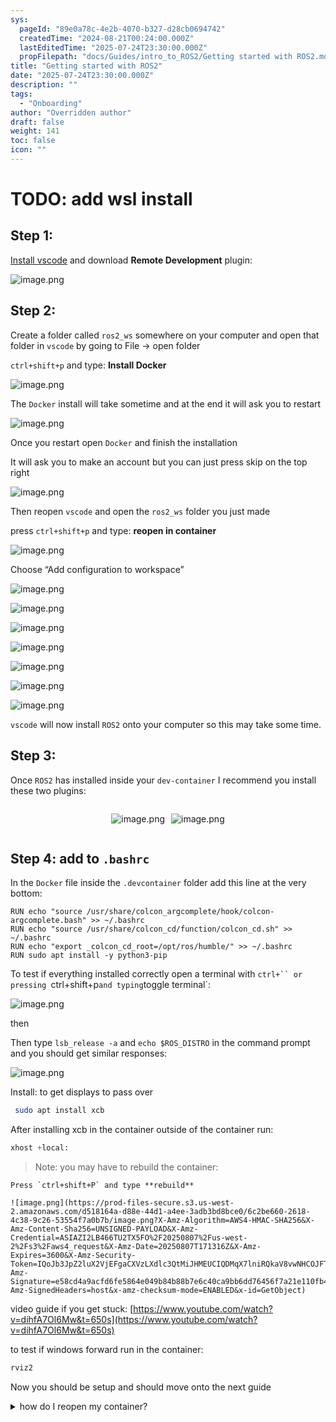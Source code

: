 ```yaml
---
sys:
  pageId: "89e0a78c-4e2b-4070-b327-d28cb0694742"
  createdTime: "2024-08-21T00:24:00.000Z"
  lastEditedTime: "2025-07-24T23:30:00.000Z"
  propFilepath: "docs/Guides/intro_to_ROS2/Getting started with ROS2.md"
title: "Getting started with ROS2"
date: "2025-07-24T23:30:00.000Z"
description: ""
tags:
  - "Onboarding"
author: "Overridden author"
draft: false
weight: 141
toc: false
icon: ""
---
```


# TODO: add wsl install

## Step 1:

[Install vscode](https://code.visualstudio.com/download) and download **Remote Development** plugin:

![image.png](https://prod-files-secure.s3.us-west-2.amazonaws.com/d518164a-d88e-44d1-a4ee-3adb3bd8bce0/efb52993-1881-4a40-b95e-6f020334f022/image.png?X-Amz-Algorithm=AWS4-HMAC-SHA256&X-Amz-Content-Sha256=UNSIGNED-PAYLOAD&X-Amz-Credential=ASIAZI2LB466UKAMP2O7%2F20250807%2Fus-west-2%2Fs3%2Faws4_request&X-Amz-Date=20250807T171309Z&X-Amz-Expires=3600&X-Amz-Security-Token=IQoJb3JpZ2luX2VjEFgaCXVzLXdlc3QtMiJHMEUCIA6xlH2nlao%2Bo2A5UVk55djl4VBeRSSBvkRrqVuww8hqAiEAvvMLDE1JaUIndFA994CCjRU%2FReotcRy5TVMXuWQPcxsqiAQIkf%2F%2F%2F%2F%2F%2F%2F%2F%2F%2FARAAGgw2Mzc0MjMxODM4MDUiDD%2FjVHzz5jCheJLEUSrcA5wP9yRAuz2S%2FAju7Hv1zKzo4ihZDORb3g3Yd6n2XaoRCjSnF2NwZQTi%2BqwkMho1zbbGY9PJ2aeRHF5%2Bm9C7HQjYcOWy%2Bg%2BlDWmonYld8PFdCUCmsiEnxoC%2F3tdvRr2ti6c9nmKQWqseqAnDBdVLHNQPV4d%2FlW8XB7rZRqDJHAXhvDBPAE4goX962DiPtfwmGASp4yXzGwZmVCZV33%2BoDM6fyi6uF3wEX6uIJFojOM6ptOeo5rdgmenLaI0SzOR%2FhO4%2FJWro8BXKEQylV8lWIvbauBUugFJ1nJNMA6QiFRRkL%2FhnqEikyjIZt6T87Mwwe5iyzmRDtN924d0BoOtaaUupxyuF701Lhdq0ppaIWxaC0UcYbAsNUnkzC3dNPsA8R0yuZtGVytVUwJ7IUj9l3WwVZek2xYQBgQL4FcVJyxwuxfE7fH4Hdo037maxUweXoIKaoJOstzWiKSYVH1oHkE%2FKSNGe847Csw7GxkgLYnZh0kpygvu%2BBcr7S27xGGcsIgN8Jl5fInbwHXZdDh9mQSjw8zxmssSYyV3NbSkTFgR7mqK35z4rKomR60rZ5Wjqe%2BJu8yul%2Fdllm9tGYqSVO8Z7twjX%2Bge2k98PvilDt6tIKZHz%2BbinqGQ33CwdMLui08QGOqUBPnyZETfyIepfC473V9454x66XpXQFYegow%2BTEZjVI%2B8Mu%2FZdqnekVMxIG12vgrdPgUe%2BAiZgiZSYjpiwCWcFoL0a7zAVJBB3O5KuV34SX7%2BKaHlAT%2BxTOu3e0VKoJSfYI5ancE9gPVSvVFtDRJ%2BoZUaKOhdKWf9ffDrN1dwp0qwbnfx4kS6o%2FWRCpgZszuRQU06ThmuudWMXpNnKftN2Eybjndu4&X-Amz-Signature=99d9f9c756bda7e7fa71a4b1a4a42837ea07aae2afa58298ce197d964e34ae13&X-Amz-SignedHeaders=host&x-amz-checksum-mode=ENABLED&x-id=GetObject)

## Step 2:

Create a folder called `ros2_ws` somewhere on your computer and open that folder in `vscode` by going to File → open folder 

`ctrl+shift+p` and type: **Install Docker**

![image.png](https://prod-files-secure.s3.us-west-2.amazonaws.com/d518164a-d88e-44d1-a4ee-3adb3bd8bce0/2269dc0e-1cd5-47ff-bceb-c04ad9b2eab0/image.png?X-Amz-Algorithm=AWS4-HMAC-SHA256&X-Amz-Content-Sha256=UNSIGNED-PAYLOAD&X-Amz-Credential=ASIAZI2LB466UKAMP2O7%2F20250807%2Fus-west-2%2Fs3%2Faws4_request&X-Amz-Date=20250807T171309Z&X-Amz-Expires=3600&X-Amz-Security-Token=IQoJb3JpZ2luX2VjEFgaCXVzLXdlc3QtMiJHMEUCIA6xlH2nlao%2Bo2A5UVk55djl4VBeRSSBvkRrqVuww8hqAiEAvvMLDE1JaUIndFA994CCjRU%2FReotcRy5TVMXuWQPcxsqiAQIkf%2F%2F%2F%2F%2F%2F%2F%2F%2F%2FARAAGgw2Mzc0MjMxODM4MDUiDD%2FjVHzz5jCheJLEUSrcA5wP9yRAuz2S%2FAju7Hv1zKzo4ihZDORb3g3Yd6n2XaoRCjSnF2NwZQTi%2BqwkMho1zbbGY9PJ2aeRHF5%2Bm9C7HQjYcOWy%2Bg%2BlDWmonYld8PFdCUCmsiEnxoC%2F3tdvRr2ti6c9nmKQWqseqAnDBdVLHNQPV4d%2FlW8XB7rZRqDJHAXhvDBPAE4goX962DiPtfwmGASp4yXzGwZmVCZV33%2BoDM6fyi6uF3wEX6uIJFojOM6ptOeo5rdgmenLaI0SzOR%2FhO4%2FJWro8BXKEQylV8lWIvbauBUugFJ1nJNMA6QiFRRkL%2FhnqEikyjIZt6T87Mwwe5iyzmRDtN924d0BoOtaaUupxyuF701Lhdq0ppaIWxaC0UcYbAsNUnkzC3dNPsA8R0yuZtGVytVUwJ7IUj9l3WwVZek2xYQBgQL4FcVJyxwuxfE7fH4Hdo037maxUweXoIKaoJOstzWiKSYVH1oHkE%2FKSNGe847Csw7GxkgLYnZh0kpygvu%2BBcr7S27xGGcsIgN8Jl5fInbwHXZdDh9mQSjw8zxmssSYyV3NbSkTFgR7mqK35z4rKomR60rZ5Wjqe%2BJu8yul%2Fdllm9tGYqSVO8Z7twjX%2Bge2k98PvilDt6tIKZHz%2BbinqGQ33CwdMLui08QGOqUBPnyZETfyIepfC473V9454x66XpXQFYegow%2BTEZjVI%2B8Mu%2FZdqnekVMxIG12vgrdPgUe%2BAiZgiZSYjpiwCWcFoL0a7zAVJBB3O5KuV34SX7%2BKaHlAT%2BxTOu3e0VKoJSfYI5ancE9gPVSvVFtDRJ%2BoZUaKOhdKWf9ffDrN1dwp0qwbnfx4kS6o%2FWRCpgZszuRQU06ThmuudWMXpNnKftN2Eybjndu4&X-Amz-Signature=f5f16ed5c41da3a9d9c8a2bfcf27ebb58dd48800f0dc348f7946cfb11d40fe2a&X-Amz-SignedHeaders=host&x-amz-checksum-mode=ENABLED&x-id=GetObject)

The `Docker` install will take sometime and at the end it will ask you to restart

![image.png](https://prod-files-secure.s3.us-west-2.amazonaws.com/d518164a-d88e-44d1-a4ee-3adb3bd8bce0/ed233f78-be33-4b1f-b89c-9c346c0e961e/image.png?X-Amz-Algorithm=AWS4-HMAC-SHA256&X-Amz-Content-Sha256=UNSIGNED-PAYLOAD&X-Amz-Credential=ASIAZI2LB466UKAMP2O7%2F20250807%2Fus-west-2%2Fs3%2Faws4_request&X-Amz-Date=20250807T171309Z&X-Amz-Expires=3600&X-Amz-Security-Token=IQoJb3JpZ2luX2VjEFgaCXVzLXdlc3QtMiJHMEUCIA6xlH2nlao%2Bo2A5UVk55djl4VBeRSSBvkRrqVuww8hqAiEAvvMLDE1JaUIndFA994CCjRU%2FReotcRy5TVMXuWQPcxsqiAQIkf%2F%2F%2F%2F%2F%2F%2F%2F%2F%2FARAAGgw2Mzc0MjMxODM4MDUiDD%2FjVHzz5jCheJLEUSrcA5wP9yRAuz2S%2FAju7Hv1zKzo4ihZDORb3g3Yd6n2XaoRCjSnF2NwZQTi%2BqwkMho1zbbGY9PJ2aeRHF5%2Bm9C7HQjYcOWy%2Bg%2BlDWmonYld8PFdCUCmsiEnxoC%2F3tdvRr2ti6c9nmKQWqseqAnDBdVLHNQPV4d%2FlW8XB7rZRqDJHAXhvDBPAE4goX962DiPtfwmGASp4yXzGwZmVCZV33%2BoDM6fyi6uF3wEX6uIJFojOM6ptOeo5rdgmenLaI0SzOR%2FhO4%2FJWro8BXKEQylV8lWIvbauBUugFJ1nJNMA6QiFRRkL%2FhnqEikyjIZt6T87Mwwe5iyzmRDtN924d0BoOtaaUupxyuF701Lhdq0ppaIWxaC0UcYbAsNUnkzC3dNPsA8R0yuZtGVytVUwJ7IUj9l3WwVZek2xYQBgQL4FcVJyxwuxfE7fH4Hdo037maxUweXoIKaoJOstzWiKSYVH1oHkE%2FKSNGe847Csw7GxkgLYnZh0kpygvu%2BBcr7S27xGGcsIgN8Jl5fInbwHXZdDh9mQSjw8zxmssSYyV3NbSkTFgR7mqK35z4rKomR60rZ5Wjqe%2BJu8yul%2Fdllm9tGYqSVO8Z7twjX%2Bge2k98PvilDt6tIKZHz%2BbinqGQ33CwdMLui08QGOqUBPnyZETfyIepfC473V9454x66XpXQFYegow%2BTEZjVI%2B8Mu%2FZdqnekVMxIG12vgrdPgUe%2BAiZgiZSYjpiwCWcFoL0a7zAVJBB3O5KuV34SX7%2BKaHlAT%2BxTOu3e0VKoJSfYI5ancE9gPVSvVFtDRJ%2BoZUaKOhdKWf9ffDrN1dwp0qwbnfx4kS6o%2FWRCpgZszuRQU06ThmuudWMXpNnKftN2Eybjndu4&X-Amz-Signature=40ceba087ef99b57972fe2d2a67a5730b245c75b74f3c53015852a9fb526347b&X-Amz-SignedHeaders=host&x-amz-checksum-mode=ENABLED&x-id=GetObject)

Once you restart open `Docker` and finish the installation

It will ask you to make an account but you can just press skip on the top right

![image.png](https://prod-files-secure.s3.us-west-2.amazonaws.com/d518164a-d88e-44d1-a4ee-3adb3bd8bce0/21010ad9-1659-4fd9-9f59-9932a09b2a3d/image.png?X-Amz-Algorithm=AWS4-HMAC-SHA256&X-Amz-Content-Sha256=UNSIGNED-PAYLOAD&X-Amz-Credential=ASIAZI2LB466UKAMP2O7%2F20250807%2Fus-west-2%2Fs3%2Faws4_request&X-Amz-Date=20250807T171309Z&X-Amz-Expires=3600&X-Amz-Security-Token=IQoJb3JpZ2luX2VjEFgaCXVzLXdlc3QtMiJHMEUCIA6xlH2nlao%2Bo2A5UVk55djl4VBeRSSBvkRrqVuww8hqAiEAvvMLDE1JaUIndFA994CCjRU%2FReotcRy5TVMXuWQPcxsqiAQIkf%2F%2F%2F%2F%2F%2F%2F%2F%2F%2FARAAGgw2Mzc0MjMxODM4MDUiDD%2FjVHzz5jCheJLEUSrcA5wP9yRAuz2S%2FAju7Hv1zKzo4ihZDORb3g3Yd6n2XaoRCjSnF2NwZQTi%2BqwkMho1zbbGY9PJ2aeRHF5%2Bm9C7HQjYcOWy%2Bg%2BlDWmonYld8PFdCUCmsiEnxoC%2F3tdvRr2ti6c9nmKQWqseqAnDBdVLHNQPV4d%2FlW8XB7rZRqDJHAXhvDBPAE4goX962DiPtfwmGASp4yXzGwZmVCZV33%2BoDM6fyi6uF3wEX6uIJFojOM6ptOeo5rdgmenLaI0SzOR%2FhO4%2FJWro8BXKEQylV8lWIvbauBUugFJ1nJNMA6QiFRRkL%2FhnqEikyjIZt6T87Mwwe5iyzmRDtN924d0BoOtaaUupxyuF701Lhdq0ppaIWxaC0UcYbAsNUnkzC3dNPsA8R0yuZtGVytVUwJ7IUj9l3WwVZek2xYQBgQL4FcVJyxwuxfE7fH4Hdo037maxUweXoIKaoJOstzWiKSYVH1oHkE%2FKSNGe847Csw7GxkgLYnZh0kpygvu%2BBcr7S27xGGcsIgN8Jl5fInbwHXZdDh9mQSjw8zxmssSYyV3NbSkTFgR7mqK35z4rKomR60rZ5Wjqe%2BJu8yul%2Fdllm9tGYqSVO8Z7twjX%2Bge2k98PvilDt6tIKZHz%2BbinqGQ33CwdMLui08QGOqUBPnyZETfyIepfC473V9454x66XpXQFYegow%2BTEZjVI%2B8Mu%2FZdqnekVMxIG12vgrdPgUe%2BAiZgiZSYjpiwCWcFoL0a7zAVJBB3O5KuV34SX7%2BKaHlAT%2BxTOu3e0VKoJSfYI5ancE9gPVSvVFtDRJ%2BoZUaKOhdKWf9ffDrN1dwp0qwbnfx4kS6o%2FWRCpgZszuRQU06ThmuudWMXpNnKftN2Eybjndu4&X-Amz-Signature=ed0a201ebf58ee9de0a3f19b2bb59aeeb05da5b8d05bac759f0e2ad43389cc48&X-Amz-SignedHeaders=host&x-amz-checksum-mode=ENABLED&x-id=GetObject)

Then reopen `vscode` and open the `ros2_ws` folder you just made

press `ctrl+shift+p` and type: **reopen in container**

![image.png](https://prod-files-secure.s3.us-west-2.amazonaws.com/d518164a-d88e-44d1-a4ee-3adb3bd8bce0/4e93b8c2-41ad-488c-8095-c74205196118/image.png?X-Amz-Algorithm=AWS4-HMAC-SHA256&X-Amz-Content-Sha256=UNSIGNED-PAYLOAD&X-Amz-Credential=ASIAZI2LB466UKAMP2O7%2F20250807%2Fus-west-2%2Fs3%2Faws4_request&X-Amz-Date=20250807T171309Z&X-Amz-Expires=3600&X-Amz-Security-Token=IQoJb3JpZ2luX2VjEFgaCXVzLXdlc3QtMiJHMEUCIA6xlH2nlao%2Bo2A5UVk55djl4VBeRSSBvkRrqVuww8hqAiEAvvMLDE1JaUIndFA994CCjRU%2FReotcRy5TVMXuWQPcxsqiAQIkf%2F%2F%2F%2F%2F%2F%2F%2F%2F%2FARAAGgw2Mzc0MjMxODM4MDUiDD%2FjVHzz5jCheJLEUSrcA5wP9yRAuz2S%2FAju7Hv1zKzo4ihZDORb3g3Yd6n2XaoRCjSnF2NwZQTi%2BqwkMho1zbbGY9PJ2aeRHF5%2Bm9C7HQjYcOWy%2Bg%2BlDWmonYld8PFdCUCmsiEnxoC%2F3tdvRr2ti6c9nmKQWqseqAnDBdVLHNQPV4d%2FlW8XB7rZRqDJHAXhvDBPAE4goX962DiPtfwmGASp4yXzGwZmVCZV33%2BoDM6fyi6uF3wEX6uIJFojOM6ptOeo5rdgmenLaI0SzOR%2FhO4%2FJWro8BXKEQylV8lWIvbauBUugFJ1nJNMA6QiFRRkL%2FhnqEikyjIZt6T87Mwwe5iyzmRDtN924d0BoOtaaUupxyuF701Lhdq0ppaIWxaC0UcYbAsNUnkzC3dNPsA8R0yuZtGVytVUwJ7IUj9l3WwVZek2xYQBgQL4FcVJyxwuxfE7fH4Hdo037maxUweXoIKaoJOstzWiKSYVH1oHkE%2FKSNGe847Csw7GxkgLYnZh0kpygvu%2BBcr7S27xGGcsIgN8Jl5fInbwHXZdDh9mQSjw8zxmssSYyV3NbSkTFgR7mqK35z4rKomR60rZ5Wjqe%2BJu8yul%2Fdllm9tGYqSVO8Z7twjX%2Bge2k98PvilDt6tIKZHz%2BbinqGQ33CwdMLui08QGOqUBPnyZETfyIepfC473V9454x66XpXQFYegow%2BTEZjVI%2B8Mu%2FZdqnekVMxIG12vgrdPgUe%2BAiZgiZSYjpiwCWcFoL0a7zAVJBB3O5KuV34SX7%2BKaHlAT%2BxTOu3e0VKoJSfYI5ancE9gPVSvVFtDRJ%2BoZUaKOhdKWf9ffDrN1dwp0qwbnfx4kS6o%2FWRCpgZszuRQU06ThmuudWMXpNnKftN2Eybjndu4&X-Amz-Signature=b7bb43e47b6f10cd9114a0832529500e90809ca79a1b43dda4694f8058fe983d&X-Amz-SignedHeaders=host&x-amz-checksum-mode=ENABLED&x-id=GetObject)

Choose “Add configuration to workspace”

![image.png](https://prod-files-secure.s3.us-west-2.amazonaws.com/d518164a-d88e-44d1-a4ee-3adb3bd8bce0/9560b282-5060-4989-ba37-97e7b2c22476/image.png?X-Amz-Algorithm=AWS4-HMAC-SHA256&X-Amz-Content-Sha256=UNSIGNED-PAYLOAD&X-Amz-Credential=ASIAZI2LB466UKAMP2O7%2F20250807%2Fus-west-2%2Fs3%2Faws4_request&X-Amz-Date=20250807T171309Z&X-Amz-Expires=3600&X-Amz-Security-Token=IQoJb3JpZ2luX2VjEFgaCXVzLXdlc3QtMiJHMEUCIA6xlH2nlao%2Bo2A5UVk55djl4VBeRSSBvkRrqVuww8hqAiEAvvMLDE1JaUIndFA994CCjRU%2FReotcRy5TVMXuWQPcxsqiAQIkf%2F%2F%2F%2F%2F%2F%2F%2F%2F%2FARAAGgw2Mzc0MjMxODM4MDUiDD%2FjVHzz5jCheJLEUSrcA5wP9yRAuz2S%2FAju7Hv1zKzo4ihZDORb3g3Yd6n2XaoRCjSnF2NwZQTi%2BqwkMho1zbbGY9PJ2aeRHF5%2Bm9C7HQjYcOWy%2Bg%2BlDWmonYld8PFdCUCmsiEnxoC%2F3tdvRr2ti6c9nmKQWqseqAnDBdVLHNQPV4d%2FlW8XB7rZRqDJHAXhvDBPAE4goX962DiPtfwmGASp4yXzGwZmVCZV33%2BoDM6fyi6uF3wEX6uIJFojOM6ptOeo5rdgmenLaI0SzOR%2FhO4%2FJWro8BXKEQylV8lWIvbauBUugFJ1nJNMA6QiFRRkL%2FhnqEikyjIZt6T87Mwwe5iyzmRDtN924d0BoOtaaUupxyuF701Lhdq0ppaIWxaC0UcYbAsNUnkzC3dNPsA8R0yuZtGVytVUwJ7IUj9l3WwVZek2xYQBgQL4FcVJyxwuxfE7fH4Hdo037maxUweXoIKaoJOstzWiKSYVH1oHkE%2FKSNGe847Csw7GxkgLYnZh0kpygvu%2BBcr7S27xGGcsIgN8Jl5fInbwHXZdDh9mQSjw8zxmssSYyV3NbSkTFgR7mqK35z4rKomR60rZ5Wjqe%2BJu8yul%2Fdllm9tGYqSVO8Z7twjX%2Bge2k98PvilDt6tIKZHz%2BbinqGQ33CwdMLui08QGOqUBPnyZETfyIepfC473V9454x66XpXQFYegow%2BTEZjVI%2B8Mu%2FZdqnekVMxIG12vgrdPgUe%2BAiZgiZSYjpiwCWcFoL0a7zAVJBB3O5KuV34SX7%2BKaHlAT%2BxTOu3e0VKoJSfYI5ancE9gPVSvVFtDRJ%2BoZUaKOhdKWf9ffDrN1dwp0qwbnfx4kS6o%2FWRCpgZszuRQU06ThmuudWMXpNnKftN2Eybjndu4&X-Amz-Signature=6120e63c72a28f154c31a94b1fc7fadb5e35fabbd27868c1096fba7b321326c2&X-Amz-SignedHeaders=host&x-amz-checksum-mode=ENABLED&x-id=GetObject)

![image.png](https://prod-files-secure.s3.us-west-2.amazonaws.com/d518164a-d88e-44d1-a4ee-3adb3bd8bce0/2ee63f81-886b-48e8-a553-dc6e5eac99e4/image.png?X-Amz-Algorithm=AWS4-HMAC-SHA256&X-Amz-Content-Sha256=UNSIGNED-PAYLOAD&X-Amz-Credential=ASIAZI2LB466UKAMP2O7%2F20250807%2Fus-west-2%2Fs3%2Faws4_request&X-Amz-Date=20250807T171309Z&X-Amz-Expires=3600&X-Amz-Security-Token=IQoJb3JpZ2luX2VjEFgaCXVzLXdlc3QtMiJHMEUCIA6xlH2nlao%2Bo2A5UVk55djl4VBeRSSBvkRrqVuww8hqAiEAvvMLDE1JaUIndFA994CCjRU%2FReotcRy5TVMXuWQPcxsqiAQIkf%2F%2F%2F%2F%2F%2F%2F%2F%2F%2FARAAGgw2Mzc0MjMxODM4MDUiDD%2FjVHzz5jCheJLEUSrcA5wP9yRAuz2S%2FAju7Hv1zKzo4ihZDORb3g3Yd6n2XaoRCjSnF2NwZQTi%2BqwkMho1zbbGY9PJ2aeRHF5%2Bm9C7HQjYcOWy%2Bg%2BlDWmonYld8PFdCUCmsiEnxoC%2F3tdvRr2ti6c9nmKQWqseqAnDBdVLHNQPV4d%2FlW8XB7rZRqDJHAXhvDBPAE4goX962DiPtfwmGASp4yXzGwZmVCZV33%2BoDM6fyi6uF3wEX6uIJFojOM6ptOeo5rdgmenLaI0SzOR%2FhO4%2FJWro8BXKEQylV8lWIvbauBUugFJ1nJNMA6QiFRRkL%2FhnqEikyjIZt6T87Mwwe5iyzmRDtN924d0BoOtaaUupxyuF701Lhdq0ppaIWxaC0UcYbAsNUnkzC3dNPsA8R0yuZtGVytVUwJ7IUj9l3WwVZek2xYQBgQL4FcVJyxwuxfE7fH4Hdo037maxUweXoIKaoJOstzWiKSYVH1oHkE%2FKSNGe847Csw7GxkgLYnZh0kpygvu%2BBcr7S27xGGcsIgN8Jl5fInbwHXZdDh9mQSjw8zxmssSYyV3NbSkTFgR7mqK35z4rKomR60rZ5Wjqe%2BJu8yul%2Fdllm9tGYqSVO8Z7twjX%2Bge2k98PvilDt6tIKZHz%2BbinqGQ33CwdMLui08QGOqUBPnyZETfyIepfC473V9454x66XpXQFYegow%2BTEZjVI%2B8Mu%2FZdqnekVMxIG12vgrdPgUe%2BAiZgiZSYjpiwCWcFoL0a7zAVJBB3O5KuV34SX7%2BKaHlAT%2BxTOu3e0VKoJSfYI5ancE9gPVSvVFtDRJ%2BoZUaKOhdKWf9ffDrN1dwp0qwbnfx4kS6o%2FWRCpgZszuRQU06ThmuudWMXpNnKftN2Eybjndu4&X-Amz-Signature=3161fd907034210f245a6ad28fd8b44fbb46d4cbaeccd4f1be78074f0e2f1cc5&X-Amz-SignedHeaders=host&x-amz-checksum-mode=ENABLED&x-id=GetObject)

![image.png](https://prod-files-secure.s3.us-west-2.amazonaws.com/d518164a-d88e-44d1-a4ee-3adb3bd8bce0/e0fd626c-c8b6-4b2c-95d1-fa4c26514504/image.png?X-Amz-Algorithm=AWS4-HMAC-SHA256&X-Amz-Content-Sha256=UNSIGNED-PAYLOAD&X-Amz-Credential=ASIAZI2LB466UKAMP2O7%2F20250807%2Fus-west-2%2Fs3%2Faws4_request&X-Amz-Date=20250807T171309Z&X-Amz-Expires=3600&X-Amz-Security-Token=IQoJb3JpZ2luX2VjEFgaCXVzLXdlc3QtMiJHMEUCIA6xlH2nlao%2Bo2A5UVk55djl4VBeRSSBvkRrqVuww8hqAiEAvvMLDE1JaUIndFA994CCjRU%2FReotcRy5TVMXuWQPcxsqiAQIkf%2F%2F%2F%2F%2F%2F%2F%2F%2F%2FARAAGgw2Mzc0MjMxODM4MDUiDD%2FjVHzz5jCheJLEUSrcA5wP9yRAuz2S%2FAju7Hv1zKzo4ihZDORb3g3Yd6n2XaoRCjSnF2NwZQTi%2BqwkMho1zbbGY9PJ2aeRHF5%2Bm9C7HQjYcOWy%2Bg%2BlDWmonYld8PFdCUCmsiEnxoC%2F3tdvRr2ti6c9nmKQWqseqAnDBdVLHNQPV4d%2FlW8XB7rZRqDJHAXhvDBPAE4goX962DiPtfwmGASp4yXzGwZmVCZV33%2BoDM6fyi6uF3wEX6uIJFojOM6ptOeo5rdgmenLaI0SzOR%2FhO4%2FJWro8BXKEQylV8lWIvbauBUugFJ1nJNMA6QiFRRkL%2FhnqEikyjIZt6T87Mwwe5iyzmRDtN924d0BoOtaaUupxyuF701Lhdq0ppaIWxaC0UcYbAsNUnkzC3dNPsA8R0yuZtGVytVUwJ7IUj9l3WwVZek2xYQBgQL4FcVJyxwuxfE7fH4Hdo037maxUweXoIKaoJOstzWiKSYVH1oHkE%2FKSNGe847Csw7GxkgLYnZh0kpygvu%2BBcr7S27xGGcsIgN8Jl5fInbwHXZdDh9mQSjw8zxmssSYyV3NbSkTFgR7mqK35z4rKomR60rZ5Wjqe%2BJu8yul%2Fdllm9tGYqSVO8Z7twjX%2Bge2k98PvilDt6tIKZHz%2BbinqGQ33CwdMLui08QGOqUBPnyZETfyIepfC473V9454x66XpXQFYegow%2BTEZjVI%2B8Mu%2FZdqnekVMxIG12vgrdPgUe%2BAiZgiZSYjpiwCWcFoL0a7zAVJBB3O5KuV34SX7%2BKaHlAT%2BxTOu3e0VKoJSfYI5ancE9gPVSvVFtDRJ%2BoZUaKOhdKWf9ffDrN1dwp0qwbnfx4kS6o%2FWRCpgZszuRQU06ThmuudWMXpNnKftN2Eybjndu4&X-Amz-Signature=6c646cdbda36abb98bc2e47edd680e1bfe05d75a52aded020ed000b507b87f19&X-Amz-SignedHeaders=host&x-amz-checksum-mode=ENABLED&x-id=GetObject)

![image.png](https://prod-files-secure.s3.us-west-2.amazonaws.com/d518164a-d88e-44d1-a4ee-3adb3bd8bce0/a2e13f50-d2ab-4719-a4c2-7ced634bfc9d/image.png?X-Amz-Algorithm=AWS4-HMAC-SHA256&X-Amz-Content-Sha256=UNSIGNED-PAYLOAD&X-Amz-Credential=ASIAZI2LB466UKAMP2O7%2F20250807%2Fus-west-2%2Fs3%2Faws4_request&X-Amz-Date=20250807T171309Z&X-Amz-Expires=3600&X-Amz-Security-Token=IQoJb3JpZ2luX2VjEFgaCXVzLXdlc3QtMiJHMEUCIA6xlH2nlao%2Bo2A5UVk55djl4VBeRSSBvkRrqVuww8hqAiEAvvMLDE1JaUIndFA994CCjRU%2FReotcRy5TVMXuWQPcxsqiAQIkf%2F%2F%2F%2F%2F%2F%2F%2F%2F%2FARAAGgw2Mzc0MjMxODM4MDUiDD%2FjVHzz5jCheJLEUSrcA5wP9yRAuz2S%2FAju7Hv1zKzo4ihZDORb3g3Yd6n2XaoRCjSnF2NwZQTi%2BqwkMho1zbbGY9PJ2aeRHF5%2Bm9C7HQjYcOWy%2Bg%2BlDWmonYld8PFdCUCmsiEnxoC%2F3tdvRr2ti6c9nmKQWqseqAnDBdVLHNQPV4d%2FlW8XB7rZRqDJHAXhvDBPAE4goX962DiPtfwmGASp4yXzGwZmVCZV33%2BoDM6fyi6uF3wEX6uIJFojOM6ptOeo5rdgmenLaI0SzOR%2FhO4%2FJWro8BXKEQylV8lWIvbauBUugFJ1nJNMA6QiFRRkL%2FhnqEikyjIZt6T87Mwwe5iyzmRDtN924d0BoOtaaUupxyuF701Lhdq0ppaIWxaC0UcYbAsNUnkzC3dNPsA8R0yuZtGVytVUwJ7IUj9l3WwVZek2xYQBgQL4FcVJyxwuxfE7fH4Hdo037maxUweXoIKaoJOstzWiKSYVH1oHkE%2FKSNGe847Csw7GxkgLYnZh0kpygvu%2BBcr7S27xGGcsIgN8Jl5fInbwHXZdDh9mQSjw8zxmssSYyV3NbSkTFgR7mqK35z4rKomR60rZ5Wjqe%2BJu8yul%2Fdllm9tGYqSVO8Z7twjX%2Bge2k98PvilDt6tIKZHz%2BbinqGQ33CwdMLui08QGOqUBPnyZETfyIepfC473V9454x66XpXQFYegow%2BTEZjVI%2B8Mu%2FZdqnekVMxIG12vgrdPgUe%2BAiZgiZSYjpiwCWcFoL0a7zAVJBB3O5KuV34SX7%2BKaHlAT%2BxTOu3e0VKoJSfYI5ancE9gPVSvVFtDRJ%2BoZUaKOhdKWf9ffDrN1dwp0qwbnfx4kS6o%2FWRCpgZszuRQU06ThmuudWMXpNnKftN2Eybjndu4&X-Amz-Signature=128ad39ff431e1e37e873c466eaad135f5ded20fe2bf0c52ba5cb1710867ceeb&X-Amz-SignedHeaders=host&x-amz-checksum-mode=ENABLED&x-id=GetObject)

![image.png](https://prod-files-secure.s3.us-west-2.amazonaws.com/d518164a-d88e-44d1-a4ee-3adb3bd8bce0/6cc478ad-aaba-4bf7-9fcc-403277ab896c/image.png?X-Amz-Algorithm=AWS4-HMAC-SHA256&X-Amz-Content-Sha256=UNSIGNED-PAYLOAD&X-Amz-Credential=ASIAZI2LB466UKAMP2O7%2F20250807%2Fus-west-2%2Fs3%2Faws4_request&X-Amz-Date=20250807T171309Z&X-Amz-Expires=3600&X-Amz-Security-Token=IQoJb3JpZ2luX2VjEFgaCXVzLXdlc3QtMiJHMEUCIA6xlH2nlao%2Bo2A5UVk55djl4VBeRSSBvkRrqVuww8hqAiEAvvMLDE1JaUIndFA994CCjRU%2FReotcRy5TVMXuWQPcxsqiAQIkf%2F%2F%2F%2F%2F%2F%2F%2F%2F%2FARAAGgw2Mzc0MjMxODM4MDUiDD%2FjVHzz5jCheJLEUSrcA5wP9yRAuz2S%2FAju7Hv1zKzo4ihZDORb3g3Yd6n2XaoRCjSnF2NwZQTi%2BqwkMho1zbbGY9PJ2aeRHF5%2Bm9C7HQjYcOWy%2Bg%2BlDWmonYld8PFdCUCmsiEnxoC%2F3tdvRr2ti6c9nmKQWqseqAnDBdVLHNQPV4d%2FlW8XB7rZRqDJHAXhvDBPAE4goX962DiPtfwmGASp4yXzGwZmVCZV33%2BoDM6fyi6uF3wEX6uIJFojOM6ptOeo5rdgmenLaI0SzOR%2FhO4%2FJWro8BXKEQylV8lWIvbauBUugFJ1nJNMA6QiFRRkL%2FhnqEikyjIZt6T87Mwwe5iyzmRDtN924d0BoOtaaUupxyuF701Lhdq0ppaIWxaC0UcYbAsNUnkzC3dNPsA8R0yuZtGVytVUwJ7IUj9l3WwVZek2xYQBgQL4FcVJyxwuxfE7fH4Hdo037maxUweXoIKaoJOstzWiKSYVH1oHkE%2FKSNGe847Csw7GxkgLYnZh0kpygvu%2BBcr7S27xGGcsIgN8Jl5fInbwHXZdDh9mQSjw8zxmssSYyV3NbSkTFgR7mqK35z4rKomR60rZ5Wjqe%2BJu8yul%2Fdllm9tGYqSVO8Z7twjX%2Bge2k98PvilDt6tIKZHz%2BbinqGQ33CwdMLui08QGOqUBPnyZETfyIepfC473V9454x66XpXQFYegow%2BTEZjVI%2B8Mu%2FZdqnekVMxIG12vgrdPgUe%2BAiZgiZSYjpiwCWcFoL0a7zAVJBB3O5KuV34SX7%2BKaHlAT%2BxTOu3e0VKoJSfYI5ancE9gPVSvVFtDRJ%2BoZUaKOhdKWf9ffDrN1dwp0qwbnfx4kS6o%2FWRCpgZszuRQU06ThmuudWMXpNnKftN2Eybjndu4&X-Amz-Signature=63b6d4dc4b4e8e907a072812bf66d0a646689d46013705d0cec3a69713bdf711&X-Amz-SignedHeaders=host&x-amz-checksum-mode=ENABLED&x-id=GetObject)

![image.png](https://prod-files-secure.s3.us-west-2.amazonaws.com/d518164a-d88e-44d1-a4ee-3adb3bd8bce0/53255b28-f75e-430f-b9e3-c0ac8577e42b/image.png?X-Amz-Algorithm=AWS4-HMAC-SHA256&X-Amz-Content-Sha256=UNSIGNED-PAYLOAD&X-Amz-Credential=ASIAZI2LB466UKAMP2O7%2F20250807%2Fus-west-2%2Fs3%2Faws4_request&X-Amz-Date=20250807T171309Z&X-Amz-Expires=3600&X-Amz-Security-Token=IQoJb3JpZ2luX2VjEFgaCXVzLXdlc3QtMiJHMEUCIA6xlH2nlao%2Bo2A5UVk55djl4VBeRSSBvkRrqVuww8hqAiEAvvMLDE1JaUIndFA994CCjRU%2FReotcRy5TVMXuWQPcxsqiAQIkf%2F%2F%2F%2F%2F%2F%2F%2F%2F%2FARAAGgw2Mzc0MjMxODM4MDUiDD%2FjVHzz5jCheJLEUSrcA5wP9yRAuz2S%2FAju7Hv1zKzo4ihZDORb3g3Yd6n2XaoRCjSnF2NwZQTi%2BqwkMho1zbbGY9PJ2aeRHF5%2Bm9C7HQjYcOWy%2Bg%2BlDWmonYld8PFdCUCmsiEnxoC%2F3tdvRr2ti6c9nmKQWqseqAnDBdVLHNQPV4d%2FlW8XB7rZRqDJHAXhvDBPAE4goX962DiPtfwmGASp4yXzGwZmVCZV33%2BoDM6fyi6uF3wEX6uIJFojOM6ptOeo5rdgmenLaI0SzOR%2FhO4%2FJWro8BXKEQylV8lWIvbauBUugFJ1nJNMA6QiFRRkL%2FhnqEikyjIZt6T87Mwwe5iyzmRDtN924d0BoOtaaUupxyuF701Lhdq0ppaIWxaC0UcYbAsNUnkzC3dNPsA8R0yuZtGVytVUwJ7IUj9l3WwVZek2xYQBgQL4FcVJyxwuxfE7fH4Hdo037maxUweXoIKaoJOstzWiKSYVH1oHkE%2FKSNGe847Csw7GxkgLYnZh0kpygvu%2BBcr7S27xGGcsIgN8Jl5fInbwHXZdDh9mQSjw8zxmssSYyV3NbSkTFgR7mqK35z4rKomR60rZ5Wjqe%2BJu8yul%2Fdllm9tGYqSVO8Z7twjX%2Bge2k98PvilDt6tIKZHz%2BbinqGQ33CwdMLui08QGOqUBPnyZETfyIepfC473V9454x66XpXQFYegow%2BTEZjVI%2B8Mu%2FZdqnekVMxIG12vgrdPgUe%2BAiZgiZSYjpiwCWcFoL0a7zAVJBB3O5KuV34SX7%2BKaHlAT%2BxTOu3e0VKoJSfYI5ancE9gPVSvVFtDRJ%2BoZUaKOhdKWf9ffDrN1dwp0qwbnfx4kS6o%2FWRCpgZszuRQU06ThmuudWMXpNnKftN2Eybjndu4&X-Amz-Signature=1abfd97b4e2c58d7f3ef7960ff6b1c9f4dc1536431e4d4590e6e4cb7772cc7bb&X-Amz-SignedHeaders=host&x-amz-checksum-mode=ENABLED&x-id=GetObject)

![image.png](https://prod-files-secure.s3.us-west-2.amazonaws.com/d518164a-d88e-44d1-a4ee-3adb3bd8bce0/7c562767-5af9-4ffb-97d1-327bcdf4ee00/image.png?X-Amz-Algorithm=AWS4-HMAC-SHA256&X-Amz-Content-Sha256=UNSIGNED-PAYLOAD&X-Amz-Credential=ASIAZI2LB466UKAMP2O7%2F20250807%2Fus-west-2%2Fs3%2Faws4_request&X-Amz-Date=20250807T171309Z&X-Amz-Expires=3600&X-Amz-Security-Token=IQoJb3JpZ2luX2VjEFgaCXVzLXdlc3QtMiJHMEUCIA6xlH2nlao%2Bo2A5UVk55djl4VBeRSSBvkRrqVuww8hqAiEAvvMLDE1JaUIndFA994CCjRU%2FReotcRy5TVMXuWQPcxsqiAQIkf%2F%2F%2F%2F%2F%2F%2F%2F%2F%2FARAAGgw2Mzc0MjMxODM4MDUiDD%2FjVHzz5jCheJLEUSrcA5wP9yRAuz2S%2FAju7Hv1zKzo4ihZDORb3g3Yd6n2XaoRCjSnF2NwZQTi%2BqwkMho1zbbGY9PJ2aeRHF5%2Bm9C7HQjYcOWy%2Bg%2BlDWmonYld8PFdCUCmsiEnxoC%2F3tdvRr2ti6c9nmKQWqseqAnDBdVLHNQPV4d%2FlW8XB7rZRqDJHAXhvDBPAE4goX962DiPtfwmGASp4yXzGwZmVCZV33%2BoDM6fyi6uF3wEX6uIJFojOM6ptOeo5rdgmenLaI0SzOR%2FhO4%2FJWro8BXKEQylV8lWIvbauBUugFJ1nJNMA6QiFRRkL%2FhnqEikyjIZt6T87Mwwe5iyzmRDtN924d0BoOtaaUupxyuF701Lhdq0ppaIWxaC0UcYbAsNUnkzC3dNPsA8R0yuZtGVytVUwJ7IUj9l3WwVZek2xYQBgQL4FcVJyxwuxfE7fH4Hdo037maxUweXoIKaoJOstzWiKSYVH1oHkE%2FKSNGe847Csw7GxkgLYnZh0kpygvu%2BBcr7S27xGGcsIgN8Jl5fInbwHXZdDh9mQSjw8zxmssSYyV3NbSkTFgR7mqK35z4rKomR60rZ5Wjqe%2BJu8yul%2Fdllm9tGYqSVO8Z7twjX%2Bge2k98PvilDt6tIKZHz%2BbinqGQ33CwdMLui08QGOqUBPnyZETfyIepfC473V9454x66XpXQFYegow%2BTEZjVI%2B8Mu%2FZdqnekVMxIG12vgrdPgUe%2BAiZgiZSYjpiwCWcFoL0a7zAVJBB3O5KuV34SX7%2BKaHlAT%2BxTOu3e0VKoJSfYI5ancE9gPVSvVFtDRJ%2BoZUaKOhdKWf9ffDrN1dwp0qwbnfx4kS6o%2FWRCpgZszuRQU06ThmuudWMXpNnKftN2Eybjndu4&X-Amz-Signature=907edc7bad96619842bdc07761e8ca86c34811ba3733759b38ad9938783a0dcd&X-Amz-SignedHeaders=host&x-amz-checksum-mode=ENABLED&x-id=GetObject)

`vscode` will now install `ROS2` onto your computer so this may take some time.

## Step 3:

Once `ROS2` has installed inside your `dev-container` I recommend you install these two plugins:

<div style="display: flex;flex-direction: row; column-gap:10px; max-width: 630px;justify-content: center;">
<div>

![image.png](https://prod-files-secure.s3.us-west-2.amazonaws.com/d518164a-d88e-44d1-a4ee-3adb3bd8bce0/3fc3d550-5a54-4ba1-ba6b-faa01cdb7369/image.png?X-Amz-Algorithm=AWS4-HMAC-SHA256&X-Amz-Content-Sha256=UNSIGNED-PAYLOAD&X-Amz-Credential=ASIAZI2LB466WDSG2RCJ%2F20250807%2Fus-west-2%2Fs3%2Faws4_request&X-Amz-Date=20250807T171315Z&X-Amz-Expires=3600&X-Amz-Security-Token=IQoJb3JpZ2luX2VjEFgaCXVzLXdlc3QtMiJHMEUCIQDDxwIPBFja5HDT0rvMO2Xhuai4b%2BqAdRZHQbwxaLVeNAIgQQaa4qQjvG1xTAsE9CKzfS2jZTAlnVXA4wbtX%2FxzwCwqiAQIkf%2F%2F%2F%2F%2F%2F%2F%2F%2F%2FARAAGgw2Mzc0MjMxODM4MDUiDK6AbpH%2FmGOa%2BzXfWircA6Fmkt1oRJ4p9zKEF6RDKccYjaUao0xM783ZzJnLtsK9q2W9dnNrVQbjDP%2BWbzM73f2MiQj9fdGVczPmg%2BDNpHUtkO1estkDzHOzHtMyvudbrH43QnrVirxCY%2FdN7xsED89qcj%2BZi5Q132RgLcc%2BGDBF1eaB0k52Zvei42M5ep3vtkcfVheQ9AVhSxc9lfwjwmMPxf%2BZyXzz5bQXplTgE7n1YoCn2eltb7zreR9FSZocwhYb3bHDMmZTIs4tp4qxtDjzd14N%2FFme0daz%2FFxvU6xrrvJKWjVZhCDOqpHYVH3RHP44P4qdkuOzx84xiUFvN%2F88B%2FjiwIjSTGeFZsxwS8VfAlSC7rz2DFc85%2BXIYmwfcSGtwnPPsjvF8xD32Nnw94tJjXlcUNkmQM0jvA7QmmFe71VbCpmsW2hkFuk37kObGoupTzNSgtVv9l9twYZmmDb6Lpp3F4hDQajrXAajfHnRFNbz7RjKlvLQLx4omT3vTdlQgy8x9axrFD5kAiuccEmEP4cIWs5ShHyt%2FtctOgyvVWpKS%2FCbsPB%2FLj64dmBWlPD0zcXzn8bTdQ1in23iGLn2P0OdeAnTI27YSUdbN2LmQiXvDuqhmWCqsEHNa6eJx73xWJmHrzkIp3MXMP6h08QGOqUBFLDtFItQ2uSQqNakoYT11RMFkdqXnDN4TLor2rRvgt%2B3nUnS8zErSluzSSCqdVKQK4DHpAhCtNmmJ4BjMKfzf6mdEexVjsnyj%2BkyFu6xwoO0Xbt4mPXr4noyHxReFnCsi3UYQ0JHlw0YtsnVYeD1kJ%2FaE1Vh0HjJKB5Jrq7ESTngUfw2uJa2ra%2BUBoJCM5yjhdAvB00YHhDj7nwvaVbrHL96%2B9FE&X-Amz-Signature=7ebbde8a2ead7c6e31d554bba889b18b252558d312e7826dffad38ace4bc9584&X-Amz-SignedHeaders=host&x-amz-checksum-mode=ENABLED&x-id=GetObject)

</div>
<div>

![image.png](https://prod-files-secure.s3.us-west-2.amazonaws.com/d518164a-d88e-44d1-a4ee-3adb3bd8bce0/d994cc66-13c2-4093-a5a3-f84cf4601a82/image.png?X-Amz-Algorithm=AWS4-HMAC-SHA256&X-Amz-Content-Sha256=UNSIGNED-PAYLOAD&X-Amz-Credential=ASIAZI2LB466WQNYOMSQ%2F20250807%2Fus-west-2%2Fs3%2Faws4_request&X-Amz-Date=20250807T171315Z&X-Amz-Expires=3600&X-Amz-Security-Token=IQoJb3JpZ2luX2VjEFgaCXVzLXdlc3QtMiJHMEUCICfIOzbimrls6UyZnmdE%2BPccFa1E45A%2FAUcZBcf5LCE5AiEAvqyOxBOW%2F8X2Xy7gyfED9ElPg2cWNttRqIPhDqiGm00qiAQIkf%2F%2F%2F%2F%2F%2F%2F%2F%2F%2FARAAGgw2Mzc0MjMxODM4MDUiDAs33yVKVGl%2Bv%2BX9BircA1yAodWVB7qKpUTbB6z4WJY6fz%2FEfMF%2FufYvaUaXFpywWrHzGfMNvpSjHQsNXU0GTnTA3BV%2BoM%2BSApEqWkvbEPikx37X1gBdn2rszQL43txWkwTSyOhC%2BuqXbz%2Bz9kV%2BI%2BZXT6C%2F0pL3y7ORUYio%2FYBI3s%2FoNIzBBCkWX2rA9HRrKqKoOSLLpSS01%2Box9D4Hi35%2Fi9PXc3AbC5vSaNtJg%2FgY8ChX8fli4jdPhCSn4N29kZsaT08s9OjRFlIv7MjjyB9Mp7xtuJsgP2tJJ%2FCbFV9RSO%2B0krSoiNe0WMNL%2FG4KvSXuRc2ae%2FzHhfom1ILWWCz7AcW3eSZ3%2FAzCBnrixfQp544IO0Cs87EDwRRyyV3%2FtzEAVScPW7uLxJBdQofR0tlxPPb63W5VOxVSgfPKtjwnV%2F3xZYy94VThaod6MvmmErbXiA%2F0%2FWQj8LBlfHt%2Bsknkj1wwzwhGcjmLylv4%2Bm%2BKQyGrJvjCNOHepcViiILavGBovsiQn%2FRR4Br1Vt5ETCi0PyPB%2FNFMcKYPzgf%2BNMDUIBJSlVgz6GAaZI2CzAMYvmnp7frFsnXth%2FZGktqU3VZYVjaILNSnWcFhVPhblAkgvrfS%2FfDuQqK9v%2B5%2FSVPQTG6T9O0wOkTAFAo7MNai08QGOqUBE0e3984fi1p9RFczpWA2bZTul4OVNb1qH3pSKgoABfkv%2B%2BlAcDhGC3BgSccBtAAmL89lbtOLjz8Emf02BVJXAwoTNEFLFF%2FgveWCgMS%2Fn%2FlZkbS%2FbOd6E9TcAP6lxV2KDDY15yqm2igHVsu%2F4kp9LX5KR80ptSl9haxMSXhnqzxDhZ85rKt33hqAYs7LEWbMD%2BdEVQtlS9lThVWTuc60kxVcVfmK&X-Amz-Signature=92115106a12b1a6d07fa34e86aec01640432885bd9225321e43ce48399a10d28&X-Amz-SignedHeaders=host&x-amz-checksum-mode=ENABLED&x-id=GetObject)

</div>
</div>

## Step 4: add to `.bashrc`

In the `Docker` file inside the `.devcontainer` folder add this line at the very bottom: 

```docker
RUN echo "source /usr/share/colcon_argcomplete/hook/colcon-argcomplete.bash" >> ~/.bashrc
RUN echo "source /usr/share/colcon_cd/function/colcon_cd.sh" >> ~/.bashrc
RUN echo "export _colcon_cd_root=/opt/ros/humble/" >> ~/.bashrc
RUN sudo apt install -y python3-pip 
```

To test if everything installed correctly open a terminal with `ctrl+`` or pressing `ctrl+shift+p` and typing `toggle terminal`:

![image.png](https://prod-files-secure.s3.us-west-2.amazonaws.com/d518164a-d88e-44d1-a4ee-3adb3bd8bce0/6a4943d8-b04e-4c02-9a58-775f3384d1a5/image.png?X-Amz-Algorithm=AWS4-HMAC-SHA256&X-Amz-Content-Sha256=UNSIGNED-PAYLOAD&X-Amz-Credential=ASIAZI2LB466UKAMP2O7%2F20250807%2Fus-west-2%2Fs3%2Faws4_request&X-Amz-Date=20250807T171309Z&X-Amz-Expires=3600&X-Amz-Security-Token=IQoJb3JpZ2luX2VjEFgaCXVzLXdlc3QtMiJHMEUCIA6xlH2nlao%2Bo2A5UVk55djl4VBeRSSBvkRrqVuww8hqAiEAvvMLDE1JaUIndFA994CCjRU%2FReotcRy5TVMXuWQPcxsqiAQIkf%2F%2F%2F%2F%2F%2F%2F%2F%2F%2FARAAGgw2Mzc0MjMxODM4MDUiDD%2FjVHzz5jCheJLEUSrcA5wP9yRAuz2S%2FAju7Hv1zKzo4ihZDORb3g3Yd6n2XaoRCjSnF2NwZQTi%2BqwkMho1zbbGY9PJ2aeRHF5%2Bm9C7HQjYcOWy%2Bg%2BlDWmonYld8PFdCUCmsiEnxoC%2F3tdvRr2ti6c9nmKQWqseqAnDBdVLHNQPV4d%2FlW8XB7rZRqDJHAXhvDBPAE4goX962DiPtfwmGASp4yXzGwZmVCZV33%2BoDM6fyi6uF3wEX6uIJFojOM6ptOeo5rdgmenLaI0SzOR%2FhO4%2FJWro8BXKEQylV8lWIvbauBUugFJ1nJNMA6QiFRRkL%2FhnqEikyjIZt6T87Mwwe5iyzmRDtN924d0BoOtaaUupxyuF701Lhdq0ppaIWxaC0UcYbAsNUnkzC3dNPsA8R0yuZtGVytVUwJ7IUj9l3WwVZek2xYQBgQL4FcVJyxwuxfE7fH4Hdo037maxUweXoIKaoJOstzWiKSYVH1oHkE%2FKSNGe847Csw7GxkgLYnZh0kpygvu%2BBcr7S27xGGcsIgN8Jl5fInbwHXZdDh9mQSjw8zxmssSYyV3NbSkTFgR7mqK35z4rKomR60rZ5Wjqe%2BJu8yul%2Fdllm9tGYqSVO8Z7twjX%2Bge2k98PvilDt6tIKZHz%2BbinqGQ33CwdMLui08QGOqUBPnyZETfyIepfC473V9454x66XpXQFYegow%2BTEZjVI%2B8Mu%2FZdqnekVMxIG12vgrdPgUe%2BAiZgiZSYjpiwCWcFoL0a7zAVJBB3O5KuV34SX7%2BKaHlAT%2BxTOu3e0VKoJSfYI5ancE9gPVSvVFtDRJ%2BoZUaKOhdKWf9ffDrN1dwp0qwbnfx4kS6o%2FWRCpgZszuRQU06ThmuudWMXpNnKftN2Eybjndu4&X-Amz-Signature=494a24f3cc21e6d2cdac4a82fe3d43eecd87ad6867c2dfc8cdbdb6aab1651d97&X-Amz-SignedHeaders=host&x-amz-checksum-mode=ENABLED&x-id=GetObject)

then 

Then type `lsb_release -a` and `echo $ROS_DISTRO` in the command prompt and you should get similar responses:

![image.png](https://prod-files-secure.s3.us-west-2.amazonaws.com/d518164a-d88e-44d1-a4ee-3adb3bd8bce0/3e635dec-a805-4e85-8b9e-d000e5b71a4e/image.png?X-Amz-Algorithm=AWS4-HMAC-SHA256&X-Amz-Content-Sha256=UNSIGNED-PAYLOAD&X-Amz-Credential=ASIAZI2LB466UKAMP2O7%2F20250807%2Fus-west-2%2Fs3%2Faws4_request&X-Amz-Date=20250807T171309Z&X-Amz-Expires=3600&X-Amz-Security-Token=IQoJb3JpZ2luX2VjEFgaCXVzLXdlc3QtMiJHMEUCIA6xlH2nlao%2Bo2A5UVk55djl4VBeRSSBvkRrqVuww8hqAiEAvvMLDE1JaUIndFA994CCjRU%2FReotcRy5TVMXuWQPcxsqiAQIkf%2F%2F%2F%2F%2F%2F%2F%2F%2F%2FARAAGgw2Mzc0MjMxODM4MDUiDD%2FjVHzz5jCheJLEUSrcA5wP9yRAuz2S%2FAju7Hv1zKzo4ihZDORb3g3Yd6n2XaoRCjSnF2NwZQTi%2BqwkMho1zbbGY9PJ2aeRHF5%2Bm9C7HQjYcOWy%2Bg%2BlDWmonYld8PFdCUCmsiEnxoC%2F3tdvRr2ti6c9nmKQWqseqAnDBdVLHNQPV4d%2FlW8XB7rZRqDJHAXhvDBPAE4goX962DiPtfwmGASp4yXzGwZmVCZV33%2BoDM6fyi6uF3wEX6uIJFojOM6ptOeo5rdgmenLaI0SzOR%2FhO4%2FJWro8BXKEQylV8lWIvbauBUugFJ1nJNMA6QiFRRkL%2FhnqEikyjIZt6T87Mwwe5iyzmRDtN924d0BoOtaaUupxyuF701Lhdq0ppaIWxaC0UcYbAsNUnkzC3dNPsA8R0yuZtGVytVUwJ7IUj9l3WwVZek2xYQBgQL4FcVJyxwuxfE7fH4Hdo037maxUweXoIKaoJOstzWiKSYVH1oHkE%2FKSNGe847Csw7GxkgLYnZh0kpygvu%2BBcr7S27xGGcsIgN8Jl5fInbwHXZdDh9mQSjw8zxmssSYyV3NbSkTFgR7mqK35z4rKomR60rZ5Wjqe%2BJu8yul%2Fdllm9tGYqSVO8Z7twjX%2Bge2k98PvilDt6tIKZHz%2BbinqGQ33CwdMLui08QGOqUBPnyZETfyIepfC473V9454x66XpXQFYegow%2BTEZjVI%2B8Mu%2FZdqnekVMxIG12vgrdPgUe%2BAiZgiZSYjpiwCWcFoL0a7zAVJBB3O5KuV34SX7%2BKaHlAT%2BxTOu3e0VKoJSfYI5ancE9gPVSvVFtDRJ%2BoZUaKOhdKWf9ffDrN1dwp0qwbnfx4kS6o%2FWRCpgZszuRQU06ThmuudWMXpNnKftN2Eybjndu4&X-Amz-Signature=d90a2b1c50c279147970a735492ca5a046746312a36b9a024a94eab1b0cf850b&X-Amz-SignedHeaders=host&x-amz-checksum-mode=ENABLED&x-id=GetObject)

Install:  to get displays to pass over

```bash
 sudo apt install xcb
```

After installing xcb in the container outside of the container run:

```python
xhost +local:
```

> Note: you may have to rebuild the container:

	Press `ctrl+shift+P` and type **rebuild**

	![image.png](https://prod-files-secure.s3.us-west-2.amazonaws.com/d518164a-d88e-44d1-a4ee-3adb3bd8bce0/6c2be660-2618-4c38-9c26-53554f7a0b7b/image.png?X-Amz-Algorithm=AWS4-HMAC-SHA256&X-Amz-Content-Sha256=UNSIGNED-PAYLOAD&X-Amz-Credential=ASIAZI2LB466TU2TX5FO%2F20250807%2Fus-west-2%2Fs3%2Faws4_request&X-Amz-Date=20250807T171316Z&X-Amz-Expires=3600&X-Amz-Security-Token=IQoJb3JpZ2luX2VjEFgaCXVzLXdlc3QtMiJHMEUCIQDMqX7lniRQkaV8vwNHCOJFTRzo4jdZNcGRYX76loBcwgIgdD%2BlbDcJ2KvlYVyveNahZIeJrVLJAwYprmnXhmoUeTEqiAQIkf%2F%2F%2F%2F%2F%2F%2F%2F%2F%2FARAAGgw2Mzc0MjMxODM4MDUiDIK5T5cnzGhmYlF4OSrcA8bEx9qC72XJWin%2Fque3qBxxk%2FdUTnYrAM%2Bb4ToEEDFOy6Q9sQ2PMImv%2B8AwvV82%2FG1h4fm1OsWzXM4%2B7DAnFLbAfhkLcx4SirQQNCpKu7UBMyeGRBsmVgwBSROxB7o8HdJFg80vb%2BzNm6yXK65NHFDiIqfwGf%2BLnJ2fD3AagguCeG1wXzmocNlJQ0HtzmMhCz2di%2FXOfXdqNrSUKjRrrDW6Xx23QcHyz2WeEUfktkAX6SwCFiIXWP0jTSNLhCRrpYyRehLWr8DxongYQW63ve56UDFJoMhVzDAffZQlF1B%2BUsiQ5MmYRs4byaN8sw2hY4uTSPfkT1xD%2FpV8RHpB7Ca6GVJBQn%2FZOMuCG196PQ%2BUdDwaZaV%2BImJENLKKPubEvH30zJvEjGWRI03q31tYReGGMTv3EWm%2FAnPzZdQERadrtFpDA10akZJsZRGvL47yBQLcOPW69%2F2QmQaorrRNKU6TQBxziWg5RLikjv5Mc3j50wImMtPKL%2Frc97N3Lfgx7p3CQChl%2F9WEvwQcRKL0lwau1n2ii2DZe8BHkdr3R8iq29F02WJjk%2BzEX%2BeMohUFmlpv%2BT30GwrQl3NAeKGsqhknRDjqEOcOuBlqyO%2BBo%2BlfpGNUJRZp4%2Fdy8oyBMISj08QGOqUB6%2FuPWzUGzT6c%2Ft79pjrSAK7RLjeQYsQfeM7xZq6oQj9pCwdBw3Xg4vt%2BP3fKoVk6po2MW0jZDQILNfJyQKdkleDkMnnVVcZpb9kHuDZZyJhsgkecNVHVM3LhLgyrJZ2%2Bum8%2FsHibdN9B5cOeR3lPfZRjvRZIP84MpJYjYXjTDMWFXCfX4PIXoyVYuu0brLXXi9JZCLPMgVvpHPaaDW9e%2FksXw9cl&X-Amz-Signature=e58cd4a9acfd6fe5864e049b84b88b7e6c40ca9bb6dd76456f7a21e110fb4f0f&X-Amz-SignedHeaders=host&x-amz-checksum-mode=ENABLED&x-id=GetObject)

video guide if you get stuck: [https://www.youtube.com/watch?v=dihfA7Ol6Mw&t=650s](https://www.youtube.com/watch?v=dihfA7Ol6Mw&t=650s)

to test if windows forward run in the container:

```bash
rviz2
```

Now you should be setup and should move onto the next guide 

<details>
      <summary>how do I reopen my container?</summary>
      TODO:
  </details>
